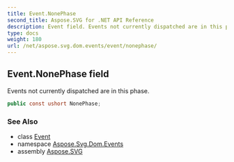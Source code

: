 ```yaml
---
title: Event.NonePhase
second_title: Aspose.SVG for .NET API Reference
description: Event field. Events not currently dispatched are in this phase
type: docs
weight: 180
url: /net/aspose.svg.dom.events/event/nonephase/
---
```

## Event.NonePhase field

Events not currently dispatched are in this phase.

```csharp
public const ushort NonePhase;
```

### See Also

* class [Event](../)
* namespace [Aspose.Svg.Dom.Events](../../event/)
* assembly [Aspose.SVG](../../../)
